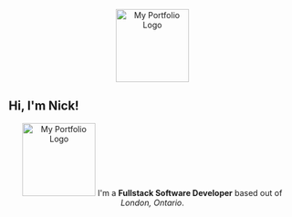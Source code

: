 <p align="center">
<img src="https://nicholasireland.ca/images/logo.svg" alt="My Portfolio Logo" width="128" height="128"/>
</p>

<h2>Hi, I'm Nick!</h2>
<p align="center">
    <img src="https://nicholasireland.ca/images/alien.svg" alt="My Portfolio Logo" width="128" height="128"/>
    I'm a <strong>Fullstack Software Developer</strong> based out of <em>London, Ontario</em>.
</p>
